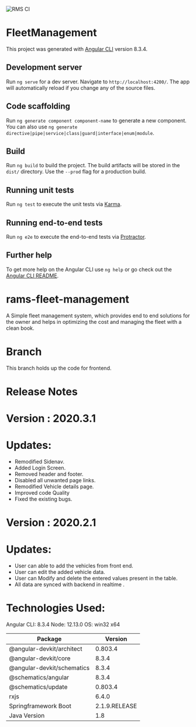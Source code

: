 
![RMS CI](https://github.com/senbagaraman04/rams-fleet-management/workflows/RMS%20CI/badge.svg?branch=deploy_ramsfrontend)


# FleetManagement

This project was generated with [Angular CLI](https://github.com/angular/angular-cli) version 8.3.4.

## Development server

Run `ng serve` for a dev server. Navigate to `http://localhost:4200/`. The app will automatically reload if you change any of the source files.

## Code scaffolding

Run `ng generate component component-name` to generate a new component. You can also use `ng generate directive|pipe|service|class|guard|interface|enum|module`.

## Build

Run `ng build` to build the project. The build artifacts will be stored in the `dist/` directory. Use the `--prod` flag for a production build.

## Running unit tests

Run `ng test` to execute the unit tests via [Karma](https://karma-runner.github.io).

## Running end-to-end tests

Run `ng e2e` to execute the end-to-end tests via [Protractor](http://www.protractortest.org/).

## Further help

To get more help on the Angular CLI use `ng help` or go check out the [Angular CLI README](https://github.com/angular/angular-cli/blob/master/README.md).


# rams-fleet-management
A Simple fleet management system, which provides end to end solutions for the owner and helps in optimizing the cost and managing the fleet with a clean book.

# Branch 

This branch holds up the code for frontend.

# Release Notes

# Version : 2020.3.1

# Updates:
  * Remodified Sidenav.
  * Added Login Screen.
  * Removed header and footer.
  * Disabled all unwanted page links.
  * Remodified Vehicle details page.
  * Improved code Quality 
  * Fixed the existing bugs.

# Version : 2020.2.1

# Updates:
 * User can able to add the vehicles from front end.
 * User can edit the added vehicle data.
 * User can Modify and delete the entered values present in the table.
 * All data are synced with backend in realtime .

# Technologies Used:

Angular CLI: 8.3.4
Node: 12.13.0
OS: win32 x64


| Package                  |    Version |
|---------------------------|---------------------------|
|@angular-devkit/architect   | 0.803.4 |
|@angular-devkit/core        | 8.3.4 |
|@angular-devkit/schematics  | 8.3.4 |
|@schematics/angular         | 8.3.4 |
|@schematics/update          | 0.803.4 |
|rxjs                        | 6.4.0 |
|Springframework Boot       |  2.1.9.RELEASE |
|Java Version               |  1.8 |

 
